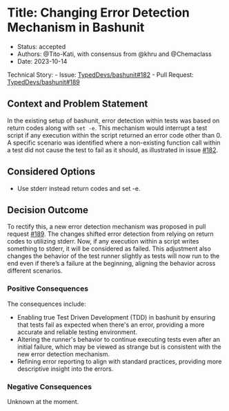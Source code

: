 # Title: Changing Error Detection Mechanism in Bashunit

* Status: accepted
* Authors: @Tito-Kati, with consensus from @khru and @Chemaclass
* Date: 2023-10-14

Technical Story:
    - Issue: [TypedDevs/bashunit#182](https://github.com/TypedDevs/bashunit/issues/182)
    - Pull Request: [TypedDevs/bashunit#189](https://github.com/TypedDevs/bashunit/pull/189)

## Context and Problem Statement

In the existing setup of bashunit, error detection within tests was based on return codes along with `set -e`.
This mechanism would interrupt a test script if any execution within the script returned an error code other than 0.
A specific scenario was identified where a non-existing function call within a test did not cause the test to fail as it should, as illustrated in issue [#182](https://github.com/TypedDevs/bashunit/issues/182).

## Considered Options
* Use stderr instead return codes and set -e.

## Decision Outcome

To rectify this, a new error detection mechanism was proposed in pull request [#189](https://github.com/TypedDevs/bashunit/pull/189).
The changes shifted error detection from relying on return codes to utilizing stderr.
Now, if any execution within a script writes something to stderr, it will be considered as failed.
This adjustment also changes the behavior of the test runner slightly as tests will now run to the end even if there’s a failure at the beginning, aligning the behavior across different scenarios.

### Positive Consequences

The consequences include:
- Enabling true Test Driven Development (TDD) in bashunit by ensuring that tests fail as expected when there's an error, providing a more accurate and reliable testing environment.
- Altering the runner's behavior to continue executing tests even after an initial failure, which may be viewed as strange but is consistent with the new error detection mechanism.
- Refining error reporting to align with standard practices, providing more descriptive insight into the errors.

### Negative Consequences

Unknown at the moment.
